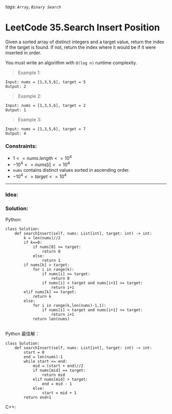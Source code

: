 ###### tags: `Array`, `Binary Search`

# LeetCode 35.Search Insert Position

Given a sorted array of distinct integers and a target value, return the index if the target is found. If not, return the index where it would be if it were inserted in order.

You must write an algorithm with ```O(log n)``` runtime complexity.  


>Example 1:
```
Input: nums = [1,3,5,6], target = 5
Output: 2
```
>Example 2:
```
Input: nums = [1,3,5,6], target = 2
Output: 1
```
>Example 3:
```
Input: nums = [1,3,5,6], target = 7
Output: 4
```
 

### Constraints:

- $1 <= nums.length <= 10^4$
- $-10^4 <= nums[i] <= 10^4$
- ```nums``` contains distinct values sorted in ascending order.
- $-10^4 <= target <= 10^4$
---
### Idea:
>
### Solution:

Python:
```python=
class Solution:
    def searchInsert(self, nums: List[int], target: int) -> int:
        k = len(nums)//2
        if k==0:
            if nums[0] >= target:
                return 0
            else:
                return 1
        if nums[k] > target:
            for i in range(k):
                if nums[i] >= target:
                    return 0
                if nums[i] < target and nums[i+1] >= target:
                    return i+1
        elif nums[k] == target:
            return k
        else:
            for i in range(k,len(nums)-1,1):
                if nums[i] < target and nums[i+1] >= target:
                    return i+1
            return len(nums) 
        
```

Python 最佳解：
```python=
class Solution:
    def searchInsert(self, nums: List[int], target: int) -> int:
        start = 0
        end = len(nums)-1
        while start <= end:
            mid = (start + end)//2
            if nums[mid] == target:
                return mid
            elif nums[mid] > target:
                end = mid - 1
            else:
                start = mid + 1
        return end+1
```

C++:
```cpp=
```